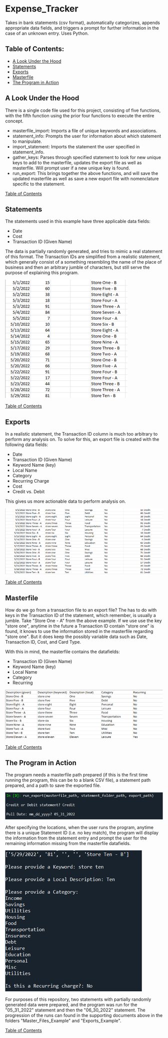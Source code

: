 # Expense_Tracker
Takes in bank statements (csv format), automatically categorizes, appends appropriate data fields, and triggers a prompt for further information in the case of an unknown entry. Uses Python.

## Table of Contents:
- [A Look Under the Hood](#a-look-under-the-hood)
- [Statements](#statements)
- [Exports](#exports)
- [Masterfile](#masterfile)
- [The Program in Action](#the-program-in-action)

## A Look Under the Hood
There is a single code file used for this project, consisting of five functions, with the fifth function using the prior four functions to execute the entire concept.
- masterfile_import: Imports a file of unique keywords and associations.
- statement_info: Prompts the user for information about which statement to manipulate.
- import_statement: Imports the statement the user specified in statement_info.
- gather_keys: Parses through specified statement to look for new unique keys to add to the masterfile, updates the export file as well as masterfile. Will prompt user if a new unique key is found.
- run_export: This brings together the above functions, and will save the updated masterfile as well as save a new export file with nomenclature specific to the statement.

[Table of Contents](#table-of-contents)

## Statements
The statements used in this example have three applicable data fields:
- Date
- Cost
- Transaction ID (Given Name)
 
The data is partially randomly generated, and tries to mimic a real statement of this format. The Transaction IDs are simplified from a realistic statement, which generally consist of a something resembling the name of the place of business and then an arbitrary jumble of characters, but still serve the purpose of explaining this program.

![Statement Example](Images/statement_example.png)

[Table of Contents](#table-of-contents)

## Exports
In a realistic statement, the Transaction ID column is much too arbitrary to perform any analysis on. To solve for this, an export file is created with the following data fields:
- Date
- Transaction ID (Given Name)
- Keyword Name (key)
- Local Name
- Category
- Recurring Charge
- Cost
- Credit vs. Debit

This gives us more actionable data to perform analysis on.

![Export Example](Images/export_example.png)

[Table of Contents](#table-of-contents)

## Masterfile
How do we go from a transaction file to an export file? The has to do with keys in the Transaction ID of the statement, which remember, is usually a jumble. Take "Store One - A" from the above example. If we use use the key "store one", anytime in the future a Transaction ID contain "store one" is found, it knows to use the information stored in the masterfile regarding "store one". But it does keep the possibly variable data such as Date, Transaction ID, Cost, and Card Type.

With this in mind, the masterfile contains the datafields:
- Transaction ID (Given Name)
- Keyword Name (key)
- Local Name
- Category
- Recurring

![Export Example](Images/masterfile_example.png)

[Table of Contents](#table-of-contents)

## The Program in Action
The program needs a masterfile path prepared (if this is the first time running the program, this can be to a blank CSV file), a statement path prepared, and a path to save the exported file.

![Export Example](Images/start_example.png)

After specifying the locations, when the user runs the program, anytime there is a unique Statement ID (i.e. no key match), the program will display the information from the statement entry and prompt the user for the remaining information missing from the masterfile datafields.

![Export Example](Images/input_example.png)


For purposes of this repository, two statements with partially randomly generated data were prepared, and the program was run for the "05_31_2022" statement and then the "06_30_2022" statement. The progression of the runs can found in the supporting documents above in the folders "Master_Files_Example" and "Exports_Example".

[Table of Contents](#table-of-contents)
